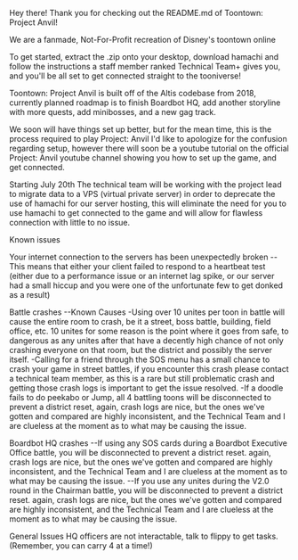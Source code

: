 Hey there! Thank you for checking out the README.md of Toontown: Project Anvil!

We are a fanmade, Not-For-Profit recreation of Disney's toontown online

To get started, extract the .zip onto your desktop, download hamachi and follow the instructions a staff member ranked Technical Team+ gives you, and you'll be all set to get connected straight to the tooniverse!

Toontown: Project Anvil is built off of the Altis codebase from 2018, currently planned roadmap is to finish Boardbot HQ, add another storyline with more quests, add minibosses, and a new gag track.

We soon will have things set up better, but for the mean time, this is the process required to play Project: Anvil
I'd like to apologize for the confusion regarding setup, however there will soon be a youtube tutorial on the official Project: Anvil youtube channel showing you how to set up the game, and get connected.

Starting July 20th The technical team will be working with the project lead to migrate data to a VPS (virtual private server) in order to deprecate the use of hamachi for our server hosting, this will eliminate the need for you to use hamachi to get connected to the game and will allow for flawless connection with little to no issue.

Known issues

Your internet connection to the servers has been unexpectedly broken
--This means that either your client failed to respond to a heartbeat test (either due to a performance issue or an internet lag spike, or our server had a small hiccup and you were one of the unfortunate few to get donked as a result)

Battle crashes
--Known Causes
-Using over 10 unites per toon in battle will cause the entire room to crash, be it a street, boss battle, building, field office, etc. 10 unites for some reason is the point where it goes from safe, to dangerous as any unites after that have a decently high chance of not only crashing everyone on that room, but the district and possibly the server itself.
-Calling for a friend through the SOS menu has a small chance to crash your game in street battles, if you encounter this crash please contact a technical team member, as this is a rare but still problematic crash and getting those crash logs is important to get the issue resolved.
-If a doodle fails to do peekabo or Jump, all 4 battling toons will be disconnected to prevent a district reset, again, crash logs are nice, but the ones we've gotten and compared are highly inconsistent, and the Technical Team and I are clueless at the moment as to what may be causing the issue.


Boardbot HQ crashes
--If using any SOS cards during a Boardbot Executive Office battle, you will be disconnected to prevent a district reset. again, crash logs are nice, but the ones we've gotten and compared are highly inconsistent, and the Technical Team and I are clueless at the moment as to what may be causing the issue.
--If you use any unites during the V2.0 round in the Chairman battle, you will be disconnected to prevent a district reset. again, crash logs are nice, but the ones we've gotten and compared are highly inconsistent, and the Technical Team and I are clueless at the moment as to what may be causing the issue.


General Issues
HQ officers are not interactable, talk to flippy to get tasks. (Remember, you can carry 4 at a time!)
